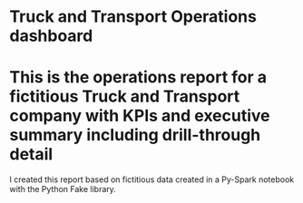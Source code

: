 # Truck and Transport Operations dashboard

# This is the operations report for a fictitious Truck and Transport company with KPIs and executive summary including drill-through detail

I created this report based on fictitious data created in a Py-Spark notebook with the Python Fake library.
